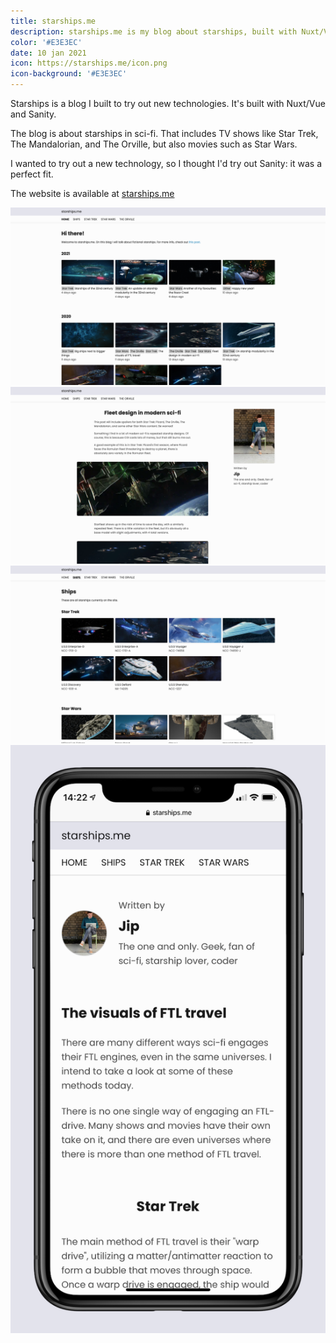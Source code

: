 ```yaml
---
title: starships.me
description: starships.me is my blog about starships, built with Nuxt/Vue and Sanity's headless CMS.
color: '#E3E3EC'
date: 10 jan 2021
icon: https://starships.me/icon.png
icon-background: '#E3E3EC'
---
```


Starships is a blog I built to try out new technologies. It's built with Nuxt/Vue and Sanity.

The blog is about starships in sci-fi. That includes TV shows like Star Trek, The Mandalorian, and The Orville, but also movies such as Star Wars. 

I wanted to try out a new technology, so I thought I'd try out Sanity: it was a perfect fit.

The website is available at [starships.me](https://starships.me)

![Starships home page](https://raw.githubusercontent.com/JipFr/jipfr/master/projects/starships.png)
![Starships blog page: 'fleet design in modern sci-fi'](https://raw.githubusercontent.com/JipFr/jipfr/master/projects/starships-1.png)
![Starships ships page](https://raw.githubusercontent.com/JipFr/jipfr/master/projects/starships-2.png)
![Starships blog page on mobile](https://raw.githubusercontent.com/JipFr/jipfr/master/projects/starships-3.png)
